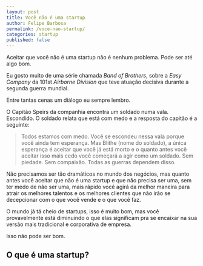 ```yaml
---
layout: post
title: Você não é uma startup
author: Felipe Barbosa
permalink: /voce-nao-startup/
categories: startup
published: false
--- 
```


Aceitar que você não é uma startup não é nenhum problema. Pode ser até algo bom.

Eu gosto muito de uma série chamada *Band of Brothers*, sobre a *Easy Company* da 101st *Airborne Division* que teve atuação decisiva durante a segunda guerra mundial. 

Entre tantas cenas um diálogo eu sempre lembro. 

O Capitão Speirs da companhia encontra um soldado numa vala. Escondido. O soldado relata que está com medo e a resposta do capitão é a seguinte:

> Todos estamos com medo. Você se escondeu nessa vala porque você ainda tem esperança. Mas Blithe (nome do soldado), a única esperança é aceitar que você já está morto e o quanto antes você aceitar isso mais cedo você começará a agir como um soldado. Sem piedade. Sem compaixão. Todas as guerras dependem disso.

Não precisamos ser tão dramáticos no mundo dos negócios, mas quanto antes você aceitar que não é uma startup e que não precisa ser uma, sem ter medo de não ser uma, mais rápido você agirá da melhor maneira para atrair os melhores talentos e os melhores clientes que não irão se decepcionar com o que você vende e o que você faz.

O mundo já tá cheio de startups, isso é muito bom, mas você provavelmente está diminuindo o que elas significam pra se encaixar na sua versão mais tradicional e corporativa de empresa.

Isso não pode ser bom.

## O que é uma startup?